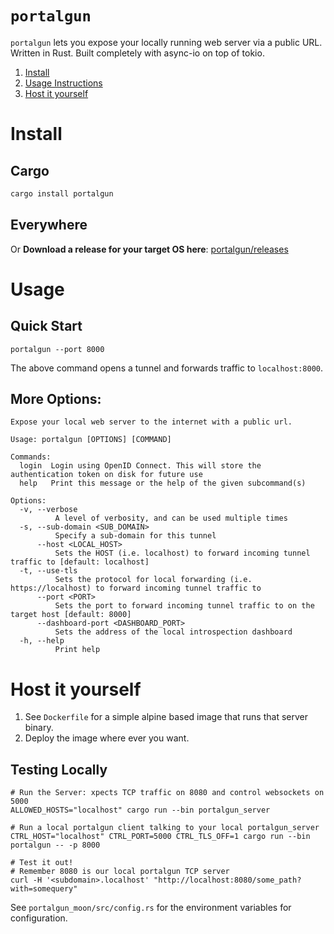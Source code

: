 <!--
SPDX-FileCopyrightText: 2023 perillamint <perillamint@silicon.moe>
SPDX-FileCopyrightText: 2020-2022 Alex Grinman <me@alexgr.in>

SPDX-License-Identifier: MIT
-->

# `portalgun`
`portalgun` lets you expose your locally running web server via a public URL.
Written in Rust. Built completely with async-io on top of tokio.

1. [Install](#install)
2. [Usage Instructions](#usage)
3. [Host it yourself](#host-it-yourself)

# Install
## Cargo
```bash
cargo install portalgun
```

## Everywhere
Or **Download a release for your target OS here**: [portalgun/releases](https://github.com/perillamint/portalgun/releases)

# Usage
## Quick Start
```shell script
portalgun --port 8000
```
The above command opens a tunnel and forwards traffic to `localhost:8000`.

## More Options:
```shell script
Expose your local web server to the internet with a public url.

Usage: portalgun [OPTIONS] [COMMAND]

Commands:
  login  Login using OpenID Connect. This will store the authentication token on disk for future use
  help   Print this message or the help of the given subcommand(s)

Options:
  -v, --verbose
          A level of verbosity, and can be used multiple times
  -s, --sub-domain <SUB_DOMAIN>
          Specify a sub-domain for this tunnel
      --host <LOCAL_HOST>
          Sets the HOST (i.e. localhost) to forward incoming tunnel traffic to [default: localhost]
  -t, --use-tls
          Sets the protocol for local forwarding (i.e. https://localhost) to forward incoming tunnel traffic to
      --port <PORT>
          Sets the port to forward incoming tunnel traffic to on the target host [default: 8000]
      --dashboard-port <DASHBOARD_PORT>
          Sets the address of the local introspection dashboard
  -h, --help
          Print help
```

# Host it yourself
1. See `Dockerfile` for a simple alpine based image that runs that server binary.
2. Deploy the image where ever you want.

## Testing Locally
```shell script
# Run the Server: xpects TCP traffic on 8080 and control websockets on 5000
ALLOWED_HOSTS="localhost" cargo run --bin portalgun_server

# Run a local portalgun client talking to your local portalgun_server
CTRL_HOST="localhost" CTRL_PORT=5000 CTRL_TLS_OFF=1 cargo run --bin portalgun -- -p 8000

# Test it out!
# Remember 8080 is our local portalgun TCP server
curl -H '<subdomain>.localhost' "http://localhost:8080/some_path?with=somequery"
```
See `portalgun_moon/src/config.rs` for the environment variables for configuration.

